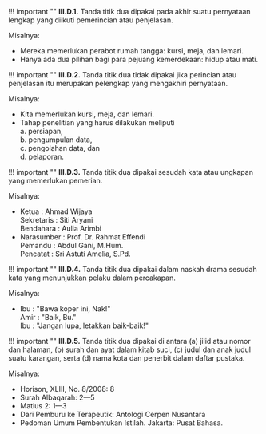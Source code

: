 !!! important ""
	**III.D.1.** Tanda titik dua dipakai pada akhir suatu pernyataan lengkap yang diikuti pemerincian atau penjelasan.

Misalnya:

- Mereka memerlukan perabot rumah tangga: kursi, meja, dan lemari.
- Hanya ada dua pilihan bagi para pejuang kemerdekaan: hidup atau mati.

!!! important ""
	**III.D.2.** Tanda titik dua tidak dipakai jika perincian atau penjelasan itu merupakan pelengkap yang mengakhiri pernyataan.

Misalnya:

- Kita memerlukan kursi, meja, dan lemari.
- Tahap penelitian yang harus dilakukan meliputi  
a. persiapan,  
b. pengumpulan data,  
c. pengolahan data, dan  
d. pelaporan.  

!!! important ""
	**III.D.3.** Tanda titik dua dipakai sesudah kata atau ungkapan yang memerlukan pemerian.

Misalnya:

- Ketua : Ahmad Wijaya  
Sekretaris : Siti Aryani  
Bendahara : Aulia Arimbi
- Narasumber : Prof. Dr. Rahmat Effendi  
Pemandu : Abdul Gani, M.Hum.  
Pencatat : Sri Astuti Amelia, S.Pd.  

!!! important ""
	**III.D.4.** Tanda titik dua dipakai dalam naskah drama sesudah kata yang menunjukkan pelaku dalam percakapan.

Misalnya:

- Ibu : "Bawa koper ini, Nak!"  
Amir : "Baik, Bu."  
Ibu : "Jangan lupa, letakkan baik-baik!"  

!!! important ""
	**III.D.5.** Tanda titik dua dipakai di antara (a) jilid atau nomor dan halaman, (b) surah dan ayat dalam kitab suci, (c) judul dan anak judul suatu karangan, serta (d) nama kota dan penerbit dalam daftar pustaka.

Misalnya:

- Horison, XLIII, No. 8/2008: 8
- Surah Albaqarah: 2—5
- Matius 2: 1—3
- Dari Pemburu ke Terapeutik: Antologi Cerpen Nusantara
- Pedoman Umum Pembentukan Istilah. Jakarta: Pusat Bahasa.
